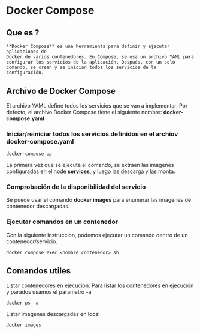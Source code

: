 # Docker Compose

## Que es ?

    **Docker Compose** es una herramienta para definir y ejecutar aplicaciones de 
    Docker de varios contenedores. En Compose, se usa un archivo YAML para configurar los servicios de la aplicación. Después, con un solo comando, se crean y se inician todos los servicios de la configuración.

## Archivo de Docker Compose
El archivo YAML define todos los servicios que se van a implementar.
Por defecto, el archivo Docker Compose tiene el siguiente nombre: **docker-compose.yaml**


### Iniciar/reiniciar todos los servicios definidos en el archiov docker-compose.yaml

    docker-compose up

La primera vez que se ejecuta el comando, se extraen las imagenes configuradas en el node **services**, y luego las descarga y las monta.


### Comprobación de la disponibilidad del servicio

Se puede usar el comando **docker images** para enumerar las imagenes de contenedor descargadas.


### Ejecutar comandos en un contenedor

Con la siguiente instruccion, podemos ejecutar un comando dentro de un contenedor/servicio.

    docker compose exec <nombre contenedor> sh


## Comandos utiles

Listar contenedores en ejecucion. Para listar los contenedores en ejecución y parados usamos el parametro -a

```
docker ps -a
```

Listar imagenes descargadas en local

```
docker images
```
